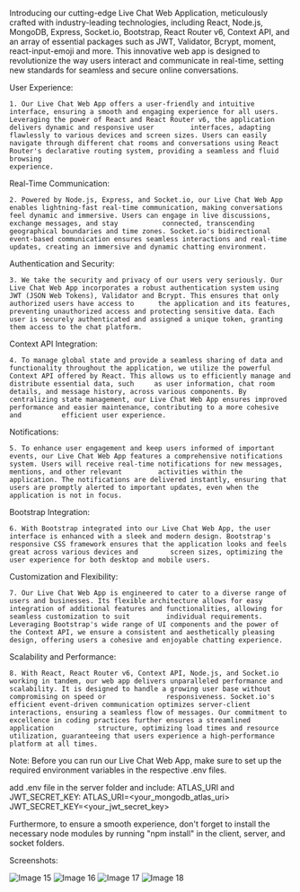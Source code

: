 

Introducing our cutting-edge Live Chat Web Application, meticulously crafted with industry-leading technologies, including React, Node.js, MongoDB, Express, Socket.io, Bootstrap, React Router v6, Context API, and an array of essential packages such as JWT, Validator, Bcrypt, moment, react-input-emoji and more. This innovative web app is designed to revolutionize the way users interact and communicate in real-time, setting new standards for seamless and secure online conversations.



User Experience:



    1. Our Live Chat Web App offers a user-friendly and intuitive interface, ensuring a smooth and engaging experience for all users. Leveraging the power of React and React Router v6, the application delivers dynamic and responsive user         interfaces, adapting flawlessly to various devices and screen sizes. Users can easily navigate through different chat rooms and conversations using React Router's declarative routing system, providing a seamless and fluid browsing 
    experience.


Real-Time Communication:



    2. Powered by Node.js, Express, and Socket.io, our Live Chat Web App enables lightning-fast real-time communication, making conversations feel dynamic and immersive. Users can engage in live discussions, exchange messages, and stay           connected, transcending geographical boundaries and time zones. Socket.io's bidirectional event-based communication ensures seamless interactions and real-time updates, creating an immersive and dynamic chatting environment.



Authentication and Security:



    3. We take the security and privacy of our users very seriously. Our Live Chat Web App incorporates a robust authentication system using JWT (JSON Web Tokens), Validator and Bcrypt. This ensures that only authorized users have access to      the application and its features, preventing unauthorized access and protecting sensitive data. Each user is securely authenticated and assigned a unique token, granting them access to the chat platform.



Context API Integration:



    4. To manage global state and provide a seamless sharing of data and functionality throughout the application, we utilize the powerful Context API offered by React. This allows us to efficiently manage and distribute essential data, such     as user information, chat room details, and message history, across various components. By centralizing state management, our Live Chat Web App ensures improved performance and easier maintenance, contributing to a more cohesive and          efficient user experience.



Notifications:



    5. To enhance user engagement and keep users informed of important events, our Live Chat Web App features a comprehensive notifications system. Users will receive real-time notifications for new messages, mentions, and other relevant         activities within the application. The notifications are delivered instantly, ensuring that users are promptly alerted to important updates, even when the application is not in focus.



Bootstrap Integration:



    6. With Bootstrap integrated into our Live Chat Web App, the user interface is enhanced with a sleek and modern design. Bootstrap's responsive CSS framework ensures that the application looks and feels great across various devices and        screen sizes, optimizing the user experience for both desktop and mobile users.



Customization and Flexibility:



    7. Our Live Chat Web App is engineered to cater to a diverse range of users and businesses. Its flexible architecture allows for easy integration of additional features and functionalities, allowing for seamless customization to suit         individual requirements. Leveraging Bootstrap's wide range of UI components and the power of the Context API, we ensure a consistent and aesthetically pleasing design, offering users a cohesive and enjoyable chatting experience.



Scalability and Performance:



    8. With React, React Router v6, Context API, Node.js, and Socket.io working in tandem, our web app delivers unparalleled performance and scalability. It is designed to handle a growing user base without compromising on speed or               responsiveness. Socket.io's efficient event-driven communication optimizes server-client interactions, ensuring a seamless flow of messages. Our commitment to excellence in coding practices further ensures a streamlined application           structure, optimizing load times and resource utilization, guaranteeing that users experience a high-performance platform at all times.




Note: Before you can run our Live Chat Web App, make sure to set up the required environment variables in the respective .env files.


add .env file in the server folder and include: ATLAS_URI and JWT_SECRET_KEY:
ATLAS_URI=<your_mongodb_atlas_uri>
JWT_SECRET_KEY=<your_jwt_secret_key>


Furthermore, to ensure a smooth experience, don't forget to install the necessary node modules by running "npm install" in the client, server, and socket folders.


Screenshots:

   ![Image 15](https://github.com/AliHosaam/Fullstack-Online-Shop/assets/137641254/53e543eb-eb88-4735-87c8-93d0c7d4d43e)
   ![Image 16](https://github.com/AliHosaam/Fullstack-Online-Shop/assets/137641254/6960ffc6-2422-426b-9466-aa96651c4007)
   ![Image 17](https://github.com/AliHosaam/Fullstack-Online-Shop/assets/137641254/c7befcba-4b12-412c-8441-f47eaedb31e2)
   ![Image 18](https://github.com/AliHosaam/Fullstack-Online-Shop/assets/137641254/2d593a4f-3450-49c3-949a-94bb1cad7eaf)
     
     





